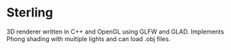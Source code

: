 # Sterling

3D renderer written in C++ and OpenGL using GLFW and GLAD. Implements Phong shading with multiple lights and can load .obj files.
